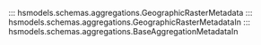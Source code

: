 ::: hsmodels.schemas.aggregations.GeographicRasterMetadata
::: hsmodels.schemas.aggregations.GeographicRasterMetadataIn
::: hsmodels.schemas.aggregations.BaseAggregationMetadataIn
